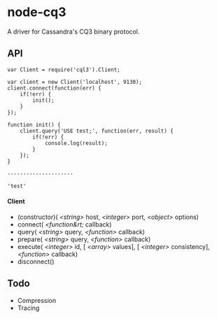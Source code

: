 node-cq3
========

A driver for Cassandra's CQ3 binary protocol.

API
---

    var Client = require('cql3').Client;
    
    var client = new Client('localhost', 9130);
    client.connect(function(err) {
        if(!err) {
            init();
        }
    });
    
    function init() {
        client.query('USE test;', function(err, result) {
            if(!err) {
                console.log(result);
            }
        });
    }
    
    ---------------------
    
    'test'
    
#### Client

* (constructor)( _&lt;string&gt;_ host, _&lt;integer&gt;_ port, _&lt;object&gt;_ options)
* connect( _&lt;function&rt;_ callback) 
* query( _&lt;string&gt;_ query, _&lt;function&gt;_ callback)
* prepare( _&lt;string&gt;_ query, _&lt;function&gt;_ callback)
* execute( _&lt;integer&gt;_ id, [ _&lt;array&gt;_ values], [ _&lt;integer&gt;_ consistency], _&lt;function&gt;_ callback)
* disconnect()


Todo
----

* Compression
* Tracing
